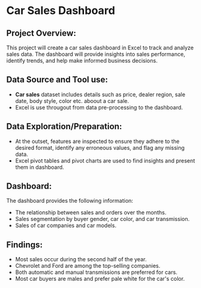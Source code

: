 # Car Sales Dashboard

## Project Overview:
This project will create a car sales dashboard in Excel to track and analyze sales data. The dashboard will provide insights into sales performance, identify trends, and help make informed business decisions.

## Data Source and Tool use:

* **Car sales** dataset includes details such as price, dealer region, sale date, body style, color etc. aboout a car sale.
* Excel is use througout from data pre-processing to the dashboard.

## Data Exploration/Preparation:

- At the outset, features are inspected to ensure they adhere to the desired format, identify any erroneous values, and flag any missing data.
- Excel pivot tables and pivot charts are used to find insights and present them in dashboard. 

## Dashboard:

The dashboard provides the following information:
- The relationship between sales and orders over the months.
- Sales segmentation by buyer gender, car color, and car transmission.
- Sales of car companies and car models.

## Findings:
- Most sales occur during the second half of the year.
- Chevrolet and Ford are among the top-selling companies.
- Both automatic and manual transmissions are preferred for cars.
- Most car buyers are males and prefer pale white for the car's color.
